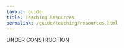 ```yaml
---
layout: guide
title: Teaching Resources
permalink: /guide/teaching/resources.html
---
```


UNDER CONSTRUCTION